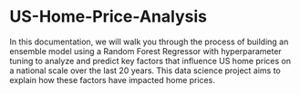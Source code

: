 # US-Home-Price-Analysis
In this documentation, we will walk you through the process of building an ensemble model using a Random Forest Regressor with hyperparameter tuning to analyze and predict key factors that influence US home prices on a national scale over the last 20 years. This data science project aims to explain how these factors have impacted home prices.
